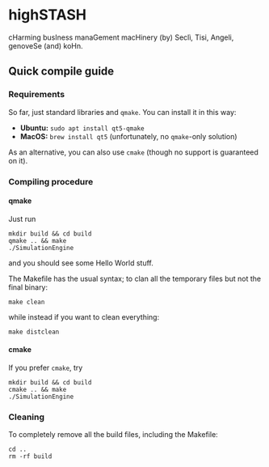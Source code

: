 # highSTASH
cHarming busIness manaGement macHinery (by) Seclì, Tisi, Angeli, genoveSe (and) koHn.


## Quick compile guide

### Requirements
So far, just standard libraries and `qmake`. You can install it in this way:

+ **Ubuntu:** `sudo apt install qt5-qmake`
+ **MacOS:** `brew install qt5` (unfortunately, no `qmake`-only solution)

As an alternative, you can also use `cmake` (though no support is guaranteed on it).

### Compiling procedure

#### qmake
Just run

```
mkdir build && cd build
qmake .. && make
./SimulationEngine
```

and you should see some Hello World stuff.

The Makefile has the usual syntax; to clan all the temporary files but not the final binary:

```
make clean
```

while instead if you want to clean everything:

```
make distclean
```

#### cmake
If you prefer `cmake`, try

```
mkdir build && cd build
cmake .. && make
./SimulationEngine
```

### Cleaning
To completely remove all the build files, including the Makefile:
```
cd ..
rm -rf build
```
